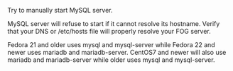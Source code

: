 Try to manually start MySQL server.

MySQL server will refuse to start if it cannot resolve its hostname.
Verify that your DNS or /etc/hosts file will properly resolve your FOG
server.

Fedora 21 and older uses mysql and mysql-server while Fedora 22 and
newer uses mariadb and mariadb-server. CentOS7 and newer will also use
mariadb and mariadb-server while older uses mysql and mysql-server.
